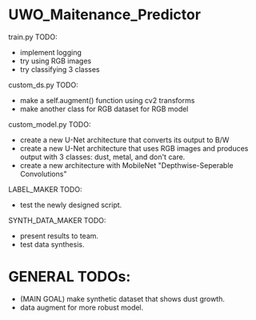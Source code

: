# UWO_Maitenance_Predictor

train.py TODO:

- implement logging
- try using RGB images
- try classifying 3 classes

custom_ds.py TODO:

- make a self.augment() function using cv2 transforms
- make another class for RGB dataset for RGB model

custom_model.py TODO:

- create a new U-Net architecture that converts its output to B/W
- create a new U-Net architecture that uses RGB images and produces output with 3 classes: dust, metal, and don't care.
- create a new architecture with MobileNet "Depthwise-Seperable Convolutions"

LABEL_MAKER TODO:

- test the newly designed script.

SYNTH_DATA_MAKER TODO:

- present results to team.
- test data synthesis.

# GENERAL TODOs:

- (MAIN GOAL) make synthetic dataset that shows dust growth.
- data augment for more robust model.